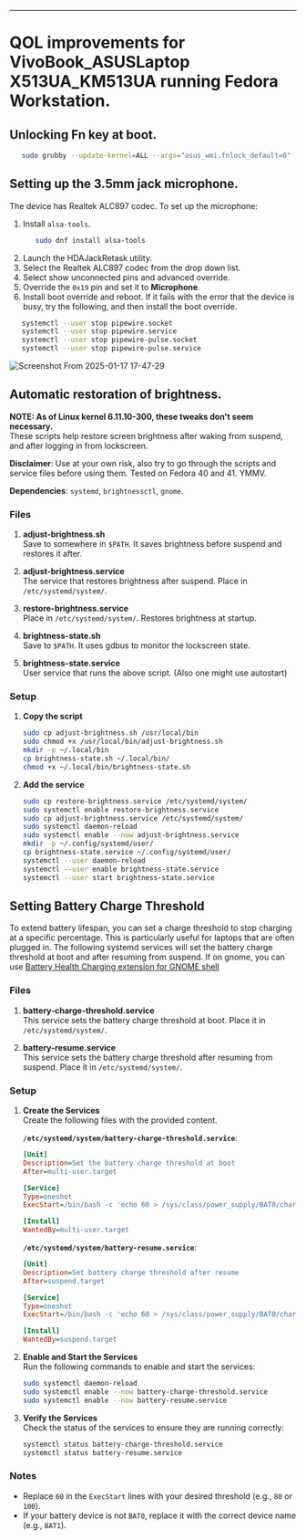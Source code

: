 ---

# QOL improvements for VivoBook_ASUSLaptop X513UA_KM513UA running Fedora Workstation.

## Unlocking Fn key at boot.  
```sh
   sudo grubby --update-kernel=ALL --args="asus_wmi.fnlock_default=0"
```

## Setting up the 3.5mm jack microphone.
The device has Realtek ALC897 codec. To set up the microphone:
1. Install `alsa-tools`.
   ```sh
      sudo dnf install alsa-tools
   ```
2. Launch the HDAJackRetask utility.
3. Select the Realtek ALC897 codec from the drop down list.
4. Select show unconnected pins and advanced override.
5. Override the `0x19` pin and set it to **Microphone**.
6. Install boot override and reboot.
If it fails with the error that the device is busy, try the following, and then
install the boot override.
```sh
   systemctl --user stop pipewire.socket
   systemctl --user stop pipewire.service
   systemctl --user stop pipewire-pulse.socket
   systemctl --user stop pipewire-pulse.service
 ```
![Screenshot From 2025-01-17 17-47-29](https://github.com/user-attachments/assets/cd3fa88b-d86a-45f2-92ce-217bb03bcfb7)


## Automatic restoration of brightness.

**NOTE: As of Linux kernel 6.11.10-300, these tweaks don't seem necessary.**  
These scripts help restore screen brightness after waking from suspend, and after logging in from lockscreen.

**Disclaimer**: Use at your own risk, also try to go through the scripts and service files before using them. Tested on Fedora 40 and 41. YMMV.

**Dependencies**: `systemd`, `brightnessctl`, `gnome`.
### Files

1. **adjust-brightness.sh**  
   Save to somewhere in `$PATH`. It saves brightness before suspend and restores it after.

2. **adjust-brightness.service**  
   The service that restores brightness after suspend. Place in `/etc/systemd/system/`.

4. **restore-brightness.service**  
   Place in `/etc/systemd/system/`. Restores brightness at startup.

5. **brightness-state.sh**  
   Save to `$PATH`. It uses gdbus to monitor the lockscreen state.
   
6. **brightness-state.service**  
   User service that runs the above script. (Also one might use autostart)

### Setup

1. **Copy the script**  
   ```sh
   sudo cp adjust-brightness.sh /usr/local/bin
   sudo chmod +x /usr/local/bin/adjust-brightness.sh
   mkdir -p ~/.local/bin
   cp brightness-state.sh ~/.local/bin/
   chmod +x ~/.local/bin/brightness-state.sh
   
   ```

2. **Add the service**  
   ```sh
   sudo cp restore-brightness.service /etc/systemd/system/
   sudo systemctl enable restore-brightness.service
   sudo cp adjust-brightness.service /etc/systemd/system/
   sudo systemctl daemon-reload
   sudo systemctl enable --now adjust-brightness.service
   mkdir -p ~/.config/systemd/user/
   cp brightness-state.service ~/.config/systemd/user/
   systemctl --user daemon-reload
   systemctl --user enable brightness-state.service
   systemctl --user start brightness-state.service
   
   ```

   


## Setting Battery Charge Threshold

To extend battery lifespan, you can set a charge threshold to stop charging at a specific percentage. This is particularly useful for laptops that are often plugged in. The following systemd services will set the battery charge threshold at boot and after resuming from suspend. If on gnome, you can use [Battery Health Charging extension for GNOME shell](https://github.com/maniacx/Battery-Health-Charging)

### Files

1. **battery-charge-threshold.service**  
   This service sets the battery charge threshold at boot. Place it in `/etc/systemd/system/`.

2. **battery-resume.service**  
   This service sets the battery charge threshold after resuming from suspend. Place it in `/etc/systemd/system/`.

### Setup

1. **Create the Services**  
   Create the following files with the provided content.

   **`/etc/systemd/system/battery-charge-threshold.service`**:
   ```ini
   [Unit]
   Description=Set the battery charge threshold at boot
   After=multi-user.target

   [Service]
   Type=oneshot
   ExecStart=/bin/bash -c 'echo 60 > /sys/class/power_supply/BAT0/charge_control_end_threshold'

   [Install]
   WantedBy=multi-user.target
   ```

   **`/etc/systemd/system/battery-resume.service`**:
   ```ini
   [Unit]
   Description=Set battery charge threshold after resume
   After=suspend.target

   [Service]
   Type=oneshot
   ExecStart=/bin/bash -c 'echo 60 > /sys/class/power_supply/BAT0/charge_control_end_threshold'

   [Install]
   WantedBy=suspend.target
   ```

2. **Enable and Start the Services**  
   Run the following commands to enable and start the services:

   ```sh
   sudo systemctl daemon-reload
   sudo systemctl enable --now battery-charge-threshold.service
   sudo systemctl enable --now battery-resume.service
   ```

3. **Verify the Services**  
   Check the status of the services to ensure they are running correctly:

   ```sh
   systemctl status battery-charge-threshold.service
   systemctl status battery-resume.service
   ```

### Notes
- Replace `60` in the `ExecStart` lines with your desired threshold (e.g., `80` or `100`).
- If your battery device is not `BAT0`, replace it with the correct device name (e.g., `BAT1`).


